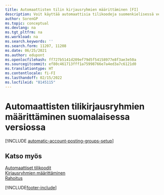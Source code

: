 ```yaml
---
title: Automaattisten tilin kirjausryhmien määrittäminen [FI]
description: Voit käyttää automaattisia tilikoodeja suomenkielisessä versiossa automaattisen tilin kirjausryhmän luonnin jälkeen.
author: SorenGP
ms.topic: conceptual
ms.devlang: na
ms.tgt_pltfrm: na
ms.workload: na
ms.search.keywords: ''
ms.search.form: 11207, 11208
ms.date: 06/25/2021
ms.author: edupont
ms.openlocfilehash: ff727b5141d209ef79d5f54158977e8f3ae3e50a
ms.sourcegitcommit: ef80c461713fff1a75998766e7a4ed3a7c6121d0
ms.translationtype: HT
ms.contentlocale: fi-FI
ms.lasthandoff: 02/15/2022
ms.locfileid: "8145115"
---
```

# <a name="set-up-automatic-account-posting-groups-in-the-finnish-version"></a><a name="set-up-automatic-account-posting-groups-in-the-finnish-version"></a><a name="set-up-automatic-account-posting-groups-in-the-finnish-version"></a>Automaattisten tilikirjausryhmien määrittäminen suomalaisessa versiossa

[!INCLUDE [automatic-account-posting-groups-setup](../includes/FISE/automatic-account-posting-groups-setup.md)]

## <a name="see-also"></a><a name="see-also"></a><a name="see-also"></a>Katso myös

[Automaattiset tilikoodit](automatic-account-codes.md)  
[Kirjausryhmien määrittäminen](../../finance-posting-groups.md)  
[Rahoitus](../../finance.md)  


[!INCLUDE[footer-include](../../includes/footer-banner.md)]
